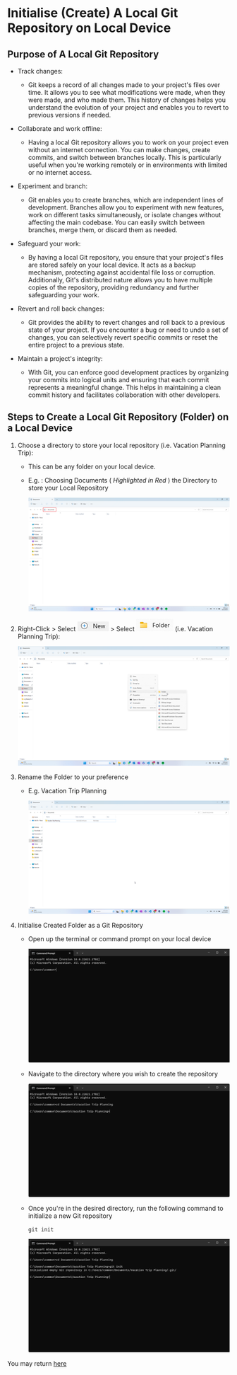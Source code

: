 # Initialise (Create) A Local Git Repository on Local Device

## Purpose of A Local Git Repository
* Track changes: 
    * Git keeps a record of all changes made to your project's files over time. It allows you to see what modifications were made, when they were made, and who made them. This history of changes helps you understand the evolution of your project and enables you to revert to previous versions if needed.

* Collaborate and work offline:
    * Having a local Git repository allows you to work on your project even without an internet connection. You can make changes, create commits, and switch between branches locally. This is particularly useful when you're working remotely or in environments with limited or no internet access.

* Experiment and branch: 
    * Git enables you to create branches, which are independent lines of development. Branches allow you to experiment with new features, work on different tasks simultaneously, or isolate changes without affecting the main codebase. You can easily switch between branches, merge them, or discard them as needed.

* Safeguard your work: 
    * By having a local Git repository, you ensure that your project's files are stored safely on your local device. It acts as a backup mechanism, protecting against accidental file loss or corruption. Additionally, Git's distributed nature allows you to have multiple copies of the repository, providing redundancy and further safeguarding your work.

* Revert and roll back changes: 
    * Git provides the ability to revert changes and roll back to a previous state of your project. If you encounter a bug or need to undo a set of changes, you can selectively revert specific commits or reset the entire project to a previous state.

* Maintain a project's integrity: 
    * With Git, you can enforce good development practices by organizing your commits into logical units and ensuring that each commit represents a meaningful change. This helps in maintaining a clean commit history and facilitates collaboration with other developers.

## Steps to Create a Local Git Repository (Folder) on a Local Device
1. Choose a directory to store your local repository (i.e. Vacation Planning Trip):
    * This can be any folder on your local device.
    * E.g. : Choosing Documents ( *Highlighted in Red* ) the Directory to store your Local Repository

        ![Choosing Directory](../images/directory_location.png)

2. Right-Click > Select ![New Btn](../images/select_New_Btn.png) > Select ![New Folder Btn](../images/select_Folder_Btn.png) (i.e. Vacation Planning Trip):

    ![Create New Folder](../images/right_click_new_folder.png)

3. Rename the Folder to your preference
    * E.g. Vacation Trip Planning

        ![Rename New Folder](../images/renamed_new_folder.png)

4. Initialise Created Folder as a Git Repository

    * Open up the terminal or command prompt on your local device

        ![Open Cmd Prompt](../images/open_cmd_prompt.png)

    * Navigate to the directory where you wish to create the repository

        ![Directory Navigate](../images/nav_dir_cmd_prompt.png)

    * Once you're in the desired directory, run the following command to initialize a new Git repository
        ```
        git init
        ```

        ![Initialise Git](../images/git_init_cmd_prompt.png)

You may return [here](../../README.md#2-getting-started---initialise-a-repository-for-the-project-create-a-shared-folder-for-collaboration)